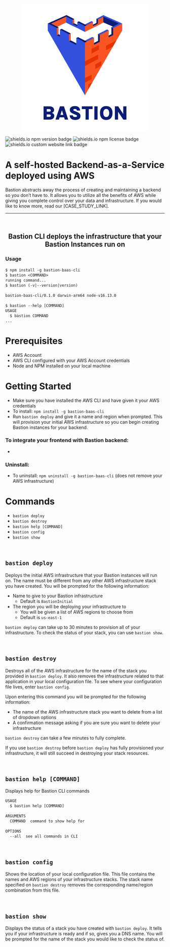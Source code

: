 <p align="center">
  <img src="Bastion_logo.png" width="400" height="400" />
</p>

![shields.io npm version badge](https://img.shields.io/npm/v/bastion-baas-cli)
![shields.io npm license badge](https://img.shields.io/npm/l/bastion-baas-cli)
![shields.io custom website link badge](https://img.shields.io/static/v1?label=website&message=bastion.github.io&color=blue)

<h1>A self-hosted Backend-as-a-Service deployed using AWS</h1>
Bastion abstracts away the process of creating and maintaining a backend so you don’t have to. It allows you to utilize all the benefits of AWS while giving you complete control over your data and infrastructure. If you would like to know more, read our [CASE_STUDY_LINK].

---
<br>
<h2 align="center">Bastion CLI deploys the infrastructure that your Bastion Instances run on</h2>

### Usage

```sh-session
$ npm install -g bastion-baas-cli
$ bastion <COMMAND>
running command...
$ bastion (-v|--version|version)

bastion-baas-cli/0.1.0 darwin-arm64 node-v16.13.0

$ bastion --help [COMMAND]
USAGE
  $ bastion COMMAND
...
```

# Prerequisites
- AWS Account
- AWS CLI configured with your AWS Account credentials
- Node and NPM installed on your local machine

# Getting Started
- Make sure you have installed the AWS CLI and have given it your AWS credentials
- To install: `npm install -g bastion-baas-cli`
- Run `bastion deploy` and give it a name and region when prompted. This will provision your initial AWS infrastructure so you can begin creating Bastion instances for your backend.

### To integrate your frontend with Bastion backend:
- 

### Uninstall:
- To uninstall: `npm uninstall -g bastion-baas-cli` (does not remove your AWS infrastructure)


# Commands

- `bastion deploy`
- `bastion destroy`
- `bastion help [COMMAND]`
- `bastion config`
- `bastion show`

<br>

## `bastion deploy`
Deploys the initial AWS infrastructure that your Bastion instances will run on. The name must be different from any other AWS infrastructure stack you have created. You will be prompted for the following information:
- Name to give to your Bastion infrastructure
    - Default is `BastionInitial`
- The region you will be deploying your infrastructure to
    - You will be given a list of AWS regions to choose from
    - Default is `us-east-1`

`bastion deploy` can take up to 30 minutes to provision all of your infrastructure. To check the status of your stack, you can use `bastion show`.

<br>

## `bastion destroy`

Destroys all of the AWS infrastructure for the name of the stack you provided in `bastion deploy`. It also removes the infrastructure related to that application in your local configuration file. To see where your configuration file lives, enter `bastion config`.

Upon entering this command you will be prompted for the following information:

- The name of the AWS infrastructure stack you want to delete from a list of dropdown options
- A confirmation message asking if you are sure you want to delete your infrastructure

`bastion destroy` can take a few minutes to fully complete. 

If you use `bastion destroy` before `bastion deploy` has fully provisioned your infrastructure, it will still succeed in destroying your stack resources.

<br>

## `bastion help [COMMAND]`

Displays help for Bastion CLI commands

```
USAGE
  $ bastion help [COMMAND]

ARGUMENTS
  COMMAND  command to show help for

OPTIONS
  --all  see all commands in CLI
```

<br>

## `bastion config`

Shows the location of your local configuration file. This file contains the names and AWS regions of your infrastructure stacks. The stack name specified on `bastion destroy` removes the corresponding name/region combination from this file.  

<br>

## `bastion show`

Displays the status of a stack you have created with `bastion deploy`. It tells you if your infrastructure is ready and if so, gives you a DNS name. You will be prompted for the name of the stack you would like to check the status of.
